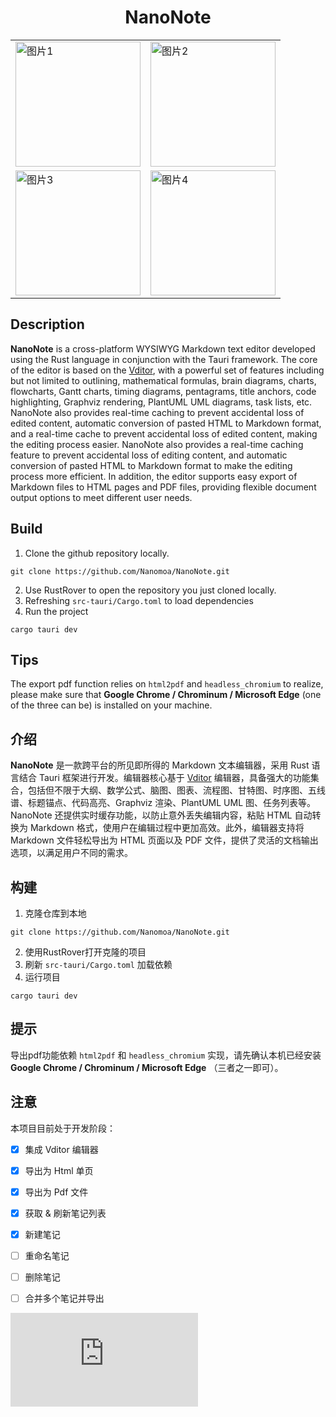 <div align="center">
  <h1>NanoNote</h1>
  
  <table>
  <tr>
    <td><img src="image-url-1.png" alt="图片1" width="200"/></td>
    <td><img src="image-url-2.png" alt="图片2" width="200"/></td>
  </tr>
  <tr>
    <td><img src="image-url-3.png" alt="图片3" width="200"/></td>
    <td><img src="image-url-4.png" alt="图片4" width="200"/></td>
  </tr>
</table>
</div>

## Description
**NanoNote** is a cross-platform WYSIWYG Markdown text editor developed using the Rust language in conjunction with the Tauri framework. The core of the editor is based on the [Vditor](https://github.com/Vanessa219/vditor), with a powerful set of features including but not limited to outlining, mathematical formulas, brain diagrams, charts, flowcharts, Gantt charts, timing diagrams, pentagrams, title anchors, code highlighting, Graphviz rendering, PlantUML UML diagrams, task lists, etc. NanoNote also provides real-time caching to prevent accidental loss of edited content, automatic conversion of pasted HTML to Markdown format, and a real-time cache to prevent accidental loss of edited content, making the editing process easier. NanoNote also provides a real-time caching feature to prevent accidental loss of editing content, and automatic conversion of pasted HTML to Markdown format to make the editing process more efficient. In addition, the editor supports easy export of Markdown files to HTML pages and PDF files, providing flexible document output options to meet different user needs.

## Build
1. Clone the github repository locally.
```
git clone https://github.com/Nanomoa/NanoNote.git
``` 
2. Use RustRover to open the repository you just cloned locally.
3. Refreshing `src-tauri/Cargo.toml` to load dependencies
4. Run the project
```
cargo tauri dev
```

## Tips
The export pdf function relies on `html2pdf` and `headless_chromium` to realize, please make sure that **Google Chrome / Chrominum / Microsoft Edge** (one of the three can be) is installed on your machine.


## 介绍
**NanoNote** 是一款跨平台的所见即所得的 Markdown 文本编辑器，采用 Rust 语言结合 Tauri 框架进行开发。编辑器核心基于 [Vditor](https://github.com/Vanessa219/vditor) 编辑器，具备强大的功能集合，包括但不限于大纲、数学公式、脑图、图表、流程图、甘特图、时序图、五线谱、标题锚点、代码高亮、Graphviz 渲染、PlantUML UML 图、任务列表等。NanoNote 还提供实时缓存功能，以防止意外丢失编辑内容，粘贴 HTML 自动转换为 Markdown 格式，使用户在编辑过程中更加高效。此外，编辑器支持将 Markdown 文件轻松导出为 HTML 页面以及 PDF 文件，提供了灵活的文档输出选项，以满足用户不同的需求。

## 构建
1. 克隆仓库到本地
```
git clone https://github.com/Nanomoa/NanoNote.git
``` 
2. 使用RustRover打开克隆的项目
3. 刷新 `src-tauri/Cargo.toml` 加载依赖
4. 运行项目
```
cargo tauri dev
```
## 提示
导出pdf功能依赖 `html2pdf` 和 `headless_chromium` 实现，请先确认本机已经安装 **Google Chrome / Chrominum / Microsoft Edge** （三者之一即可）。

## 注意
本项目目前处于开发阶段：
- [x] 集成 Vditor 编辑器
- [x] 导出为 Html 单页
- [x] 导出为 Pdf 文件
- [x] 获取 & 刷新笔记列表
- [x] 新建笔记
- [ ] 重命名笔记
- [ ] 删除笔记
- [ ] 合并多个笔记并导出


[![Stargazers repo roster for @Nanomoa/NanoNote](https://bytecrank.com/nastyox/reporoster/php/stargazersSVG.php?user=Nanomoa&repo=NanoNote)](https://github.com/Nanomoa/NanoNote)
